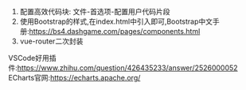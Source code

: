 1. 配置高效代码块: 文件-首选项-配置用户代码片段
2. 使用Bootstrap的样式,在index.html中引入<link rel="stylesheet" href="https://cdn.jsdelivr.net/npm/bootstrap@4.6.2/dist/css/bootstrap.min.css" integrity="sha384-xOolHFLEh07PJGoPkLv1IbcEPTNtaed2xpHsD9ESMhqIYd0nLMwNLD69Npy4HI+N" crossorigin="anonymous">即可,Bootstrap中文手册:https://bs4.dashgame.com/pages/components.html
3. vue-router二次封装



VSCode好用插件:https://www.zhihu.com/question/426435233/answer/2526000052
ECharts官网:https://echarts.apache.org/